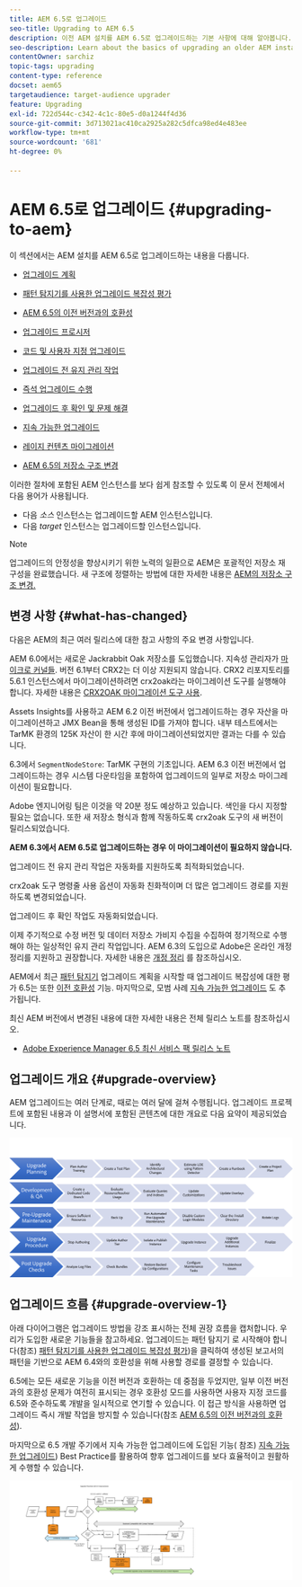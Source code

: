 ```yaml
---
title: AEM 6.5로 업그레이드
seo-title: Upgrading to AEM 6.5
description: 이전 AEM 설치를 AEM 6.5로 업그레이드하는 기본 사항에 대해 알아봅니다.
seo-description: Learn about the basics of upgrading an older AEM installation to AEM 6.5.
contentOwner: sarchiz
topic-tags: upgrading
content-type: reference
docset: aem65
targetaudience: target-audience upgrader
feature: Upgrading
exl-id: 722d544c-c342-4c1c-80e5-d0a1244f4d36
source-git-commit: 3d713021ac410ca2925a282c5dfca98ed4e483ee
workflow-type: tm+mt
source-wordcount: '681'
ht-degree: 0%

---
```


# AEM 6.5로 업그레이드 {#upgrading-to-aem}

이 섹션에서는 AEM 설치를 AEM 6.5로 업그레이드하는 내용을 다룹니다.

* [업그레이드 계획](/help/sites-deploying/upgrade-planning.md)
* [패턴 탐지기를 사용한 업그레이드 복잡성 평가](/help/sites-deploying/pattern-detector.md)
* [AEM 6.5의 이전 버전과의 호환성](/help/sites-deploying/backward-compatibility.md)

   <!--* [Using Offline Reindexing To Reduce Downtime During an Upgrade](/help/sites-deploying/upgrade-offline-reindexing.md)-->
* [업그레이드 프로시저](/help/sites-deploying/upgrade-procedure.md)
* [코드 및 사용자 지정 업그레이드](/help/sites-deploying/upgrading-code-and-customizations.md)
* [업그레이드 전 유지 관리 작업](/help/sites-deploying/pre-upgrade-maintenance-tasks.md)
* [즉석 업그레이드 수행](/help/sites-deploying/in-place-upgrade.md)
* [업그레이드 후 확인 및 문제 해결](/help/sites-deploying/post-upgrade-checks-and-troubleshooting.md)
* [지속 가능한 업그레이드](/help/sites-deploying/sustainable-upgrades.md)
* [레이지 컨텐츠 마이그레이션](/help/sites-deploying/lazy-content-migration.md)
* [AEM 6.5의 저장소 구조 변경](/help/sites-deploying/repository-restructuring.md)

이러한 절차에 포함된 AEM 인스턴스를 보다 쉽게 참조할 수 있도록 이 문서 전체에서 다음 용어가 사용됩니다.

* 다음 *소스* 인스턴스는 업그레이드할 AEM 인스턴스입니다.
* 다음 *target* 인스턴스는 업그레이드할 인스턴스입니다.

>[!NOTE]
>
>업그레이드의 안정성을 향상시키기 위한 노력의 일환으로 AEM은 포괄적인 저장소 재구성을 완료했습니다. 새 구조에 정렬하는 방법에 대한 자세한 내용은 [AEM의 저장소 구조 변경.](/help/sites-deploying/repository-restructuring.md)

## 변경 사항 {#what-has-changed}

다음은 AEM의 최근 여러 릴리스에 대한 참고 사항의 주요 변경 사항입니다.

AEM 6.0에서는 새로운 Jackrabbit Oak 저장소를 도입했습니다. 지속성 관리자가 [마이크로 커널들](/help/sites-deploying/platform.md#contentbody_title_4). 버전 6.1부터 CRX2는 더 이상 지원되지 않습니다. CRX2 리포지토리를 5.6.1 인스턴스에서 마이그레이션하려면 crx2oak라는 마이그레이션 도구를 실행해야 합니다. 자세한 내용은 [CRX2OAK 마이그레이션 도구 사용](/help/sites-deploying/using-crx2oak.md).

Assets Insights를 사용하고 AEM 6.2 이전 버전에서 업그레이드하는 경우 자산을 마이그레이션하고 JMX Bean을 통해 생성된 ID를 가져야 합니다. 내부 테스트에서는 TarMK 환경의 125K 자산이 한 시간 후에 마이그레이션되었지만 결과는 다를 수 있습니다.

6.3에서 `SegmentNodeStore`: TarMK 구현의 기초입니다. AEM 6.3 이전 버전에서 업그레이드하는 경우 시스템 다운타임을 포함하여 업그레이드의 일부로 저장소 마이그레이션이 필요합니다.

Adobe 엔지니어링 팀은 이것을 약 20분 정도 예상하고 있습니다. 색인을 다시 지정할 필요는 없습니다. 또한 새 저장소 형식과 함께 작동하도록 crx2oak 도구의 새 버전이 릴리스되었습니다.

**AEM 6.3에서 AEM 6.5로 업그레이드하는 경우 이 마이그레이션이 필요하지 않습니다.**

업그레이드 전 유지 관리 작업은 자동화를 지원하도록 최적화되었습니다.

crx2oak 도구 명령줄 사용 옵션이 자동화 친화적이며 더 많은 업그레이드 경로를 지원하도록 변경되었습니다.

업그레이드 후 확인 작업도 자동화되었습니다.

이제 주기적으로 수정 버전 및 데이터 저장소 가비지 수집을 수집하여 정기적으로 수행해야 하는 일상적인 유지 관리 작업입니다. AEM 6.3의 도입으로 Adobe은 온라인 개정 정리를 지원하고 권장합니다. 자세한 내용은 [개정 정리](/help/sites-deploying/revision-cleanup.md) 를 참조하십시오.

AEM에서 최근 [패턴 탐지기](/help/sites-deploying/pattern-detector.md) 업그레이드 계획을 시작할 때 업그레이드 복잡성에 대한 평가 6.5는 또한 [이전 호환성](/help/sites-deploying/backward-compatibility.md) 기능. 마지막으로, 모범 사례 [지속 가능한 업그레이드](/help/sites-deploying/sustainable-upgrades.md) 도 추가됩니다.

최신 AEM 버전에서 변경된 내용에 대한 자세한 내용은 전체 릴리스 노트를 참조하십시오.

* [Adobe Experience Manager 6.5 최신 서비스 팩 릴리스 노트](/help/release-notes/release-notes.md)

## 업그레이드 개요 {#upgrade-overview}

AEM 업그레이드는 여러 단계로, 때로는 여러 달에 걸쳐 수행됩니다. 업그레이드 프로젝트에 포함된 내용과 이 설명서에 포함된 콘텐츠에 대한 개요로 다음 요약이 제공되었습니다.

![screen_shot_2018-03-30at80708am](assets/screen_shot_2018-03-30at80708am.png)

## 업그레이드 흐름 {#upgrade-overview-1}

아래 다이어그램은 업그레이드 방법을 강조 표시하는 전체 권장 흐름을 캡처합니다. 우리가 도입한 새로운 기능들을 참고하세요. 업그레이드는 패턴 탐지기 로 시작해야 합니다(참조) [패턴 탐지기를 사용한 업그레이드 복잡성 평가](/help/sites-deploying/pattern-detector.md))을 클릭하여 생성된 보고서의 패턴을 기반으로 AEM 6.4와의 호환성을 위해 사용할 경로를 결정할 수 있습니다.

6.5에는 모든 새로운 기능을 이전 버전과 호환하는 데 중점을 두었지만, 일부 이전 버전과의 호환성 문제가 여전히 표시되는 경우 호환성 모드를 사용하면 사용자 지정 코드를 6.5와 준수하도록 개발을 일시적으로 연기할 수 있습니다. 이 접근 방식을 사용하면 업그레이드 즉시 개발 작업을 방지할 수 있습니다(참조 [AEM 6.5의 이전 버전과의 호환성](/help/sites-deploying/backward-compatibility.md)).

마지막으로 6.5 개발 주기에서 지속 가능한 업그레이드에 도입된 기능( 참조) [지속 가능한 업그레이드](/help/sites-deploying/sustainable-upgrades.md)) Best Practice를 활용하여 향후 업그레이드를 보다 효율적이고 원활하게 수행할 수 있습니다.

![6_4_upgrade_overviewflows-newpage3](assets/6_4_upgrade_overviewflowchart-newpage3.png)
